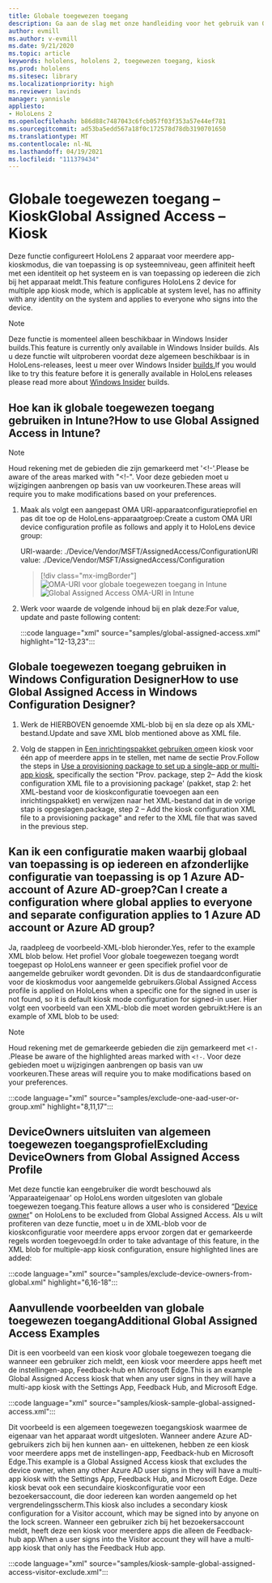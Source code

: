 ```yaml
---
title: Globale toegewezen toegang
description: Ga aan de slag met onze handleiding voor het gebruik van OMA-URI voor globale kiosken voor toegewezen toegang met Intune en Windows Configuration Designer.
author: evmill
ms.author: v-evmill
ms.date: 9/21/2020
ms.topic: article
keywords: hololens, hololens 2, toegewezen toegang, kiosk
ms.prod: hololens
ms.sitesec: library
ms.localizationpriority: high
ms.reviewer: lavinds
manager: yannisle
appliesto:
- HoloLens 2
ms.openlocfilehash: b86d88c7487043c6fcb057f03f353a57e44ef781
ms.sourcegitcommit: ad53ba5edd567a18f0c172578d78db3190701650
ms.translationtype: MT
ms.contentlocale: nl-NL
ms.lasthandoff: 04/19/2021
ms.locfileid: "111379434"
---
```

# <a name="global-assigned-access--kiosk"></a><span data-ttu-id="5299b-104">Globale toegewezen toegang – Kiosk</span><span class="sxs-lookup"><span data-stu-id="5299b-104">Global Assigned Access – Kiosk</span></span>

<span data-ttu-id="5299b-105">Deze functie configureert HoloLens 2 apparaat voor meerdere app-kioskmodus, die van toepassing is op systeemniveau, geen affiniteit heeft met een identiteit op het systeem en is van toepassing op iedereen die zich bij het apparaat meldt.</span><span class="sxs-lookup"><span data-stu-id="5299b-105">This feature configures HoloLens 2 device for multiple app kiosk mode, which is applicable at system level, has no affinity with any identity on the system and applies to everyone who signs into the device.</span></span>

> [!NOTE]
> <span data-ttu-id="5299b-106">Deze functie is momenteel alleen beschikbaar in Windows Insider builds.</span><span class="sxs-lookup"><span data-stu-id="5299b-106">This feature is currently only available in Windows Insider builds.</span></span> <span data-ttu-id="5299b-107">Als u deze functie wilt uitproberen voordat deze algemeen beschikbaar is in HoloLens-releases, leest u meer over Windows Insider [builds.](hololens-insider.md)</span><span class="sxs-lookup"><span data-stu-id="5299b-107">If you would like to try this feature before it is generally available in HoloLens releases please read more about [Windows Insider](hololens-insider.md) builds.</span></span>

## <a name="how-to-use-global-assigned-access-in-intune"></a><span data-ttu-id="5299b-108">Hoe kan ik globale toegewezen toegang gebruiken in Intune?</span><span class="sxs-lookup"><span data-stu-id="5299b-108">How to use Global Assigned Access in Intune?</span></span>

> [!NOTE]
> <span data-ttu-id="5299b-109">Houd rekening met de gebieden die zijn gemarkeerd met '<!-'.</span><span class="sxs-lookup"><span data-stu-id="5299b-109">Please be aware of the areas marked with "<!-".</span></span> <span data-ttu-id="5299b-110">Voor deze gebieden moet u wijzigingen aanbrengen op basis van uw voorkeuren.</span><span class="sxs-lookup"><span data-stu-id="5299b-110">These areas will require you to make modifications based on your preferences.</span></span>

1. <span data-ttu-id="5299b-111">Maak als volgt een aangepast OMA URI-apparaatconfiguratieprofiel en pas dit toe op de HoloLens-apparaatgroep:</span><span class="sxs-lookup"><span data-stu-id="5299b-111">Create a custom OMA URI device configuration profile as follows and apply it to HoloLens device group:</span></span>

    <span data-ttu-id="5299b-112">URI-waarde: ./Device/Vendor/MSFT/AssignedAccess/Configuration</span><span class="sxs-lookup"><span data-stu-id="5299b-112">URI value: ./Device/Vendor/MSFT/AssignedAccess/Configuration</span></span>

    > [!div class="mx-imgBorder"]
    > <span data-ttu-id="5299b-113">![OMA-URI voor globale toegewezen toegang in Intune](images/global-assigned-access-omauri.png)</span><span class="sxs-lookup"><span data-stu-id="5299b-113">![Global Assigned Access OMA-URI in Intune](images/global-assigned-access-omauri.png)</span></span>

2. <span data-ttu-id="5299b-114">Werk voor waarde de volgende inhoud bij en plak deze:</span><span class="sxs-lookup"><span data-stu-id="5299b-114">For value, update and paste following content:</span></span>

    :::code language="xml" source="samples/global-assigned-access.xml" highlight="12-13,23":::

## <a name="how-to-use-global-assigned-access-in-windows-configuration-designer"></a><span data-ttu-id="5299b-115">Globale toegewezen toegang gebruiken in Windows Configuration Designer</span><span class="sxs-lookup"><span data-stu-id="5299b-115">How to use Global Assigned Access in Windows Configuration Designer?</span></span>

1. <span data-ttu-id="5299b-116">Werk de HIERBOVEN genoemde XML-blob bij en sla deze op als XML-bestand.</span><span class="sxs-lookup"><span data-stu-id="5299b-116">Update and save XML blob mentioned above as XML file.</span></span> 

2. <span data-ttu-id="5299b-117">Volg de stappen in [Een inrichtingspakket gebruiken om](https://docs.microsoft.com/hololens/hololens-kiosk#use-a-provisioning-package-to-set-up-a-single-app-or-multi-app-kiosk)een kiosk voor één app of meerdere apps in te stellen, met name de sectie Prov.</span><span class="sxs-lookup"><span data-stu-id="5299b-117">Follow the steps in [Use a provisioning package to set up a single-app or multi-app kiosk](https://docs.microsoft.com/hololens/hololens-kiosk#use-a-provisioning-package-to-set-up-a-single-app-or-multi-app-kiosk), specifically the section "Prov.</span></span> <span data-ttu-id="5299b-118">package, step 2– Add the kiosk configuration XML file to a provisioning package' (pakket, stap 2: het XML-bestand voor de kioskconfiguratie toevoegen aan een inrichtingspakket) en verwijzen naar het XML-bestand dat in de vorige stap is opgeslagen.</span><span class="sxs-lookup"><span data-stu-id="5299b-118">package, step 2 – Add the kiosk configuration XML file to a provisioning package" and refer to the XML file that was saved in the previous step.</span></span>

## <a name="can-i-create-a-configuration-where-global-applies-to-everyone-and-separate-configuration-applies-to-1-azure-ad-account-or-azure-ad-group"></a><span data-ttu-id="5299b-119">Kan ik een configuratie maken waarbij globaal van toepassing is op iedereen en afzonderlijke configuratie van toepassing is op 1 Azure AD-account of Azure AD-groep?</span><span class="sxs-lookup"><span data-stu-id="5299b-119">Can I create a configuration where global applies to everyone and separate configuration applies to 1 Azure AD account or Azure AD group?</span></span> 

<span data-ttu-id="5299b-120">Ja, raadpleeg de voorbeeld-XML-blob hieronder.</span><span class="sxs-lookup"><span data-stu-id="5299b-120">Yes, refer to the example XML blob below.</span></span> <span data-ttu-id="5299b-121">Het profiel Voor globale toegewezen toegang wordt toegepast op HoloLens wanneer er geen specifiek profiel voor de aangemelde gebruiker wordt gevonden. Dit is dus de standaardconfiguratie voor de kioskmodus voor aangemelde gebruikers.</span><span class="sxs-lookup"><span data-stu-id="5299b-121">Global Assigned Access profile is applied on HoloLens when a specific one for the signed in user is not found, so it is default kiosk mode configuration for signed-in user.</span></span>
<span data-ttu-id="5299b-122">Hier volgt een voorbeeld van een XML-blob die moet worden gebruikt:</span><span class="sxs-lookup"><span data-stu-id="5299b-122">Here is an example of XML blob to be used:</span></span>

> [!NOTE]
> <span data-ttu-id="5299b-123">Houd rekening met de gemarkeerde gebieden die zijn gemarkeerd met `<!-` .</span><span class="sxs-lookup"><span data-stu-id="5299b-123">Please be aware of the highlighted areas marked with `<!-`.</span></span> <span data-ttu-id="5299b-124">Voor deze gebieden moet u wijzigingen aanbrengen op basis van uw voorkeuren.</span><span class="sxs-lookup"><span data-stu-id="5299b-124">These areas will require you to make modifications based on your preferences.</span></span>

 :::code language="xml" source="samples/exclude-one-aad-user-or-group.xml" highlight="8,11,17":::

## <a name="excluding-deviceowners-from-global-assigned-access-profile"></a><span data-ttu-id="5299b-125">DeviceOwners uitsluiten van algemeen toegewezen toegangsprofiel</span><span class="sxs-lookup"><span data-stu-id="5299b-125">Excluding DeviceOwners from Global Assigned Access Profile</span></span>

<span data-ttu-id="5299b-126">Met deze functie kan een[](security-adminless-os.md)gebruiker die wordt beschouwd als 'Apparaateigenaar' op HoloLens worden uitgesloten van globale toegewezen toegang.</span><span class="sxs-lookup"><span data-stu-id="5299b-126">This feature allows a user who is considered “[Device owner](security-adminless-os.md)" on HoloLens to be excluded from Global Assigned Access.</span></span> <span data-ttu-id="5299b-127">Als u wilt profiteren van deze functie, moet u in de XML-blob voor de kioskconfiguratie voor meerdere apps ervoor zorgen dat er gemarkeerde regels worden toegevoegd:</span><span class="sxs-lookup"><span data-stu-id="5299b-127">In order to take advantage of this feature, in the XML blob for multiple-app kiosk configuration, ensure highlighted lines are added:</span></span>

 :::code language="xml" source="samples/exclude-device-owners-from-global.xml" highlight="6,16-18":::

## <a name="additional-global-assigned-access-examples"></a><span data-ttu-id="5299b-128">Aanvullende voorbeelden van globale toegewezen toegang</span><span class="sxs-lookup"><span data-stu-id="5299b-128">Additional Global Assigned Access Examples</span></span>

<span data-ttu-id="5299b-129">Dit is een voorbeeld van een kiosk voor globale toegewezen toegang die wanneer een gebruiker zich meldt, een kiosk voor meerdere apps heeft met de instellingen-app, Feedback-hub en Microsoft Edge.</span><span class="sxs-lookup"><span data-stu-id="5299b-129">This is an example Global Assigned Access kiosk that when any user signs in they will have a multi-app kiosk with the Settings App, Feedback Hub, and Microsoft Edge.</span></span>

:::code language="xml" source="samples/kiosk-sample-global-assigned-access.xml":::

<span data-ttu-id="5299b-130">Dit voorbeeld is een algemeen toegewezen toegangskiosk waarmee de eigenaar van het apparaat wordt uitgesloten. Wanneer andere Azure AD-gebruikers zich bij hen kunnen aan- en uittekenen, hebben ze een kiosk voor meerdere apps met de instellingen-app, Feedback-hub en Microsoft Edge.</span><span class="sxs-lookup"><span data-stu-id="5299b-130">This example is a Global Assigned Access kiosk that excludes the device owner, when any other Azure AD user signs in they will have a multi-app kiosk with the Settings App, Feedback Hub, and Microsoft Edge.</span></span> <span data-ttu-id="5299b-131">Deze kiosk bevat ook een secundaire kioskconfiguratie voor een bezoekersaccount, die door iedereen kan worden aangemeld op het vergrendelingsscherm.</span><span class="sxs-lookup"><span data-stu-id="5299b-131">This kiosk also includes a secondary kiosk configuration for a Visitor account, which may be signed into by anyone on the lock screen.</span></span> <span data-ttu-id="5299b-132">Wanneer een gebruiker zich bij het bezoekersaccount meldt, heeft deze een kiosk voor meerdere apps die alleen de Feedback-hub app.</span><span class="sxs-lookup"><span data-stu-id="5299b-132">When a user signs into the Visitor account they will have a multi-app kiosk that only has the Feedback Hub app.</span></span>

:::code language="xml" source="samples/kiosk-sample-global-assigned-access-visitor-exclude.xml":::
